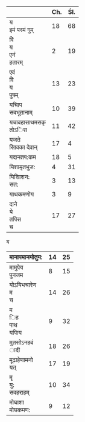 |                              | Ch. | Śl. |
| ---------------------------- | --- | --- |
| य<br/>इमं परमं गुम्          | 18  | 68  |
| वेि<br/>य<br/>एनं<br/>हतारम् | 2   | 19  |
| एवं<br/>वेि<br/>य<br/>पुषम्  | 13  | 23  |
| यचािप<br/>सवभूतानाम्         | 10  | 39  |
| यचावहासाथमसकृ<br/>तोऽिस      | 11  | 42  |
| यजते<br/>सािवका देवान्       | 17  | 4   |
| यदानतप:कम                    | 18  | 5   |
| यिशामृतभुज:                  | 4   | 31  |
| यिशािशन:<br/>सत:             | 3   | 13  |
| याथकमणोय                     | 3   | 9   |
| दाने<br/>ये<br/>तपिस<br/>च   | 17  | 27  |

य

| मानापमानयोतुय:             | 14  | 25  |
| -------------------------- | --- | --- |
| मामुपेय<br/>पुनजम          | 8   | 15  |
| योऽयिभचारेण<br/>म<br/>च    | 14  | 26  |
| म<br/>िह<br/>पाथ<br/>यपािय | 9   | 32  |
| मुतसोऽनहवं<br/>ादी         | 18  | 26  |
| मूढाहेणामनो<br/>यत्        | 17  | 19  |
| मृ<br/>यु:<br/>सवहराहम्    | 10  | 34  |
| मोघाशा<br/>मोघकमण:         | 9   | 12  |
